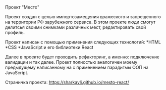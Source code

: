 Проект "Место"

Проект создан с целью импортозамещения вражеского и запрещенного на территории РФ зарубежного сервиса. В этом проекте люди смогут делитсья своими снимками различных мест, редактировать свой профиль.

Проект написан с помощью применения следующих технологий:
*HTML
*CSS
*JavaScript
и его библиотеки React

Далее в проекте будет проходить рефакторинг, а именно: подключение валидации и так далее.
Проект полностью аналогичен моему предыдущему написанному на с применением парадигмы ООП на JavaScript.

Страничка проекта: https://sharkavli.github.io/mesto-react/
